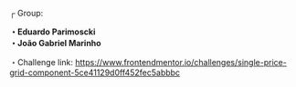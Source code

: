 ┌ Group: <br>

**・Eduardo Parimoscki** <br>
**・João Gabriel Marinho** <br>

・Challenge link: https://www.frontendmentor.io/challenges/single-price-grid-component-5ce41129d0ff452fec5abbbc
